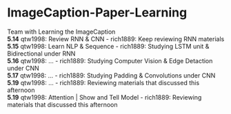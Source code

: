 # ImageCaption-Paper-Learning
Team with Learning the ImageCaption</br>
**5.14** qtw1998: Review RNN & CNN - rich1889: Keep reviewing RNN materials </br>
**5.15** qtw1998: Learn NLP & Sequence - rich1889: Studying LSTM unit & Bidirectional under RNN</br>
**5.16** qtw1998: ... - rich1889: Studying Computer Vision & Edge Detaction under CNN</br>
**5.17** qtw1998: ... - rich1889: Studying Padding & Convolutions under CNN</br>
**5.19** qtw1998: ... - rich1889: Reviewing materials that discussed this afternoon</br>
**5.19** qtw1998: Attention | Show and Tell Model - rich1889: Reviewing materials that discussed this afternoon</br>

